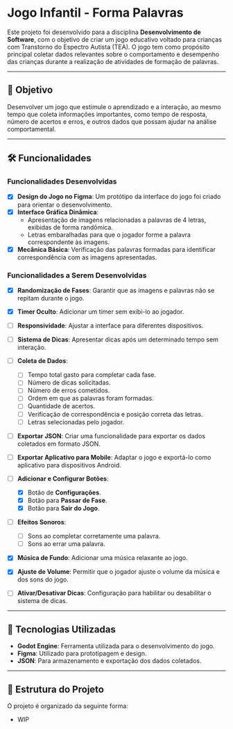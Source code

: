 # Jogo Infantil - Forma Palavras

Este projeto foi desenvolvido para a disciplina **Desenvolvimento de Software**, com o objetivo de criar um jogo educativo voltado para crianças com Transtorno do Espectro Autista (TEA). O jogo tem como propósito principal coletar dados relevantes sobre o comportamento e desempenho das crianças durante a realização de atividades de formação de palavras.

---

## 🎯 Objetivo

Desenvolver um jogo que estimule o aprendizado e a interação, ao mesmo tempo que coleta informações importantes, como tempo de resposta, número de acertos e erros, e outros dados que possam ajudar na análise comportamental.

---

## 🛠️ Funcionalidades

### Funcionalidades Desenvolvidas
- [x] **Design do Jogo no Figma**: Um protótipo da interface do jogo foi criado para orientar o desenvolvimento.
- [x] **Interface Gráfica Dinâmica**: 
  - Apresentação de imagens relacionadas a palavras de 4 letras, exibidas de forma randômica.
  - Letras embaralhadas para que o jogador forme a palavra correspondente às imagens.
- [x] **Mecânica Básica**: Verificação das palavras formadas para identificar correspondência com as imagens apresentadas.

### Funcionalidades a Serem Desenvolvidas
- [x] **Randomização de Fases**: Garantir que as imagens e palavras não se repitam durante o jogo.
- [x] **Timer Oculto**: Adicionar um timer sem exibi-lo ao jogador.
- [ ] **Responsividade**: Ajustar a interface para diferentes dispositivos.
- [ ] **Sistema de Dicas**: Apresentar dicas após um determinado tempo sem interação.
- [ ] **Coleta de Dados**:
  - [ ] Tempo total gasto para completar cada fase.
  - [ ] Número de dicas solicitadas.
  - [ ] Número de erros cometidos.
  - [ ] Ordem em que as palavras foram formadas.
  - [ ] Quantidade de acertos.
  - [ ] Verificação de correspondência e posição correta das letras.
  - [ ] Letras selecionadas pelo jogador.
- [ ] **Exportar JSON**: Criar uma funcionalidade para exportar os dados coletados em formato JSON.
- [ ] **Exportar Aplicativo para Mobile**: Adaptar o jogo e exportá-lo como aplicativo para dispositivos Android.
- [ ] **Adicionar e Configurar Botões**:
  - [x] Botão de **Configurações**.
  - [x] Botão para **Passar de Fase**.
  - [x] Botão para **Sair do Jogo**.
- [ ] **Efeitos Sonoros**:
  - [ ] Sons ao completar corretamente uma palavra.
  - [ ] Sons ao errar uma palavra.
- [x] **Música de Fundo**: Adicionar uma música relaxante ao jogo.
- [X] **Ajuste de Volume**: Permitir que o jogador ajuste o volume da música e dos sons do jogo.
- [ ] **Ativar/Desativar Dicas**: Configuração para habilitar ou desabilitar o sistema de dicas.


---

## 🚀 Tecnologias Utilizadas

- **Godot Engine**: Ferramenta utilizada para o desenvolvimento do jogo.
- **Figma**: Utilizado para prototipagem e design.
- **JSON**: Para armazenamento e exportação dos dados coletados.

---

## 📌 Estrutura do Projeto

O projeto é organizado da seguinte forma:

- WIP
